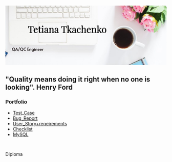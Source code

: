 ![Header](https://github.com/TetianaTkachenko-qa/TetianaTkachenko-qa/blob/main/assets/%D0%9E%D0%B1%D0%BA%D0%BB%D0%B0%D0%B4%D0%B8%D0%BD%D0%BA%D0%B0%20851x315%20%D0%BF.png)

## "Quality means doing it right when no one is looking".             Henry Ford

### Portfolio
<!-- BLOG-POST-LIST:START -->
<!-- BLOG-POST-LIST:END -->

- [Test_Case](https://github.com/TetianaTkachenko-qa/Test_Case.git)
- [Bug_Report](https://github.com/TetianaTkachenko-qa/Bug_Report.git)
- [User_Story+reqeirements](https://github.com/TetianaTkachenko-qa/User_Story-reqeirements.git)
- [Checklist](https://github.com/TetianaTkachenko-qa/Checklist.git)
- [MySQL](https://github.com/TetianaTkachenko-qa/MySQL.git)

<br /> 

Diploma
